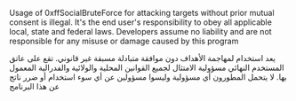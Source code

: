 Usage of 0xffSocialBruteForce for attacking targets without prior mutual consent is illegal. It's the end user's responsibility to obey all applicable local, state and federal laws. Developers assume no liability and are not responsible for any misuse or damage caused by this program

يعد استخدام لمهاجمة الأهداف دون موافقة متبادلة مسبقة غير قانوني. تقع على عاتق المستخدم النهائي مسؤولية الامتثال لجميع القوانين المحلية والولائية والفدرالية المعمول بها. لا يتحمل المطورون أي مسؤولية وليسوا مسؤولين عن أي سوء استخدام أو ضرر ناتج عن هذا البرنامج
